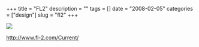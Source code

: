 +++
title = "FL2"
description = ""
tags = []
date = "2008-02-05"
categories = ["design"]
slug = "fl2"
+++


 

  <div id="screens-thumbs" class="clearfix">
    <div class="txt-center" id="design-submission"><a href="http://www.fl-2.com/Current/"><img id='bluga-thumbnail-989' class='bluga-thumbnail large' src='//konigi.com/media/bluga/
wt47f27efc72691_0.jpg'/></a></div>  
  </div>   
<p><a href="http://www.fl-2.com/Current/">http://www.fl-2.com/Current/</a></p>




